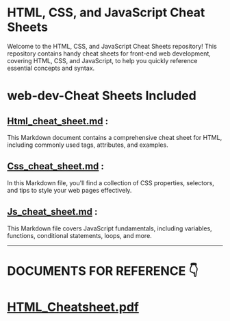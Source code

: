 # HTML, CSS, and JavaScript Cheat Sheets

Welcome to the HTML, CSS, and JavaScript Cheat Sheets repository! This repository contains handy cheat sheets for front-end web development, covering HTML, CSS, and JavaScript, to help you quickly reference essential concepts and syntax.

# web-dev-Cheat Sheets Included

## [Html_cheat_sheet.md](https://github.com/Harshak-1744/web-dev-cheat-sheet/blob/main/HTML%20Cheat%20Sheet.md) : 
  This Markdown document contains a comprehensive cheat sheet for HTML, including commonly used tags, attributes, and examples.

## [Css_cheat_sheet.md](https://github.com/Harshak-1744/web-dev-cheat-sheet/blob/main/Css%20Cheat%20Sheet.md) : 
  In this Markdown file, you'll find a collection of CSS properties, selectors, and tips to style your web pages effectively.

## [Js_cheat_sheet.md](https://github.com/Harshak-1744/web-dev-cheat-sheet/blob/main/JS%20Cheat%20Sheet.md) : 
   This Markdown file covers JavaScript fundamentals, including variables, functions, conditional statements, loops, and more.

---
# DOCUMENTS FOR REFERENCE 👇 
# [HTML_Cheatsheet.pdf](https://github.com/Harshak-1744/web-dev-cheat-sheet/files/12328756/HTML_Cheatsheet.pdf)


